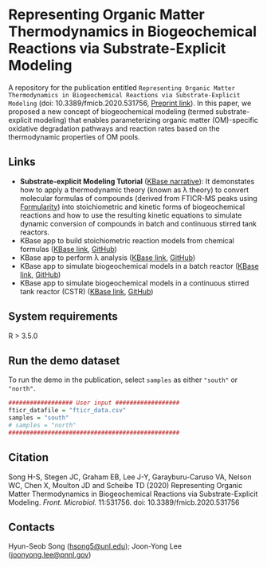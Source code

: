 # Representing Organic Matter Thermodynamics in Biogeochemical Reactions via Substrate-Explicit Modeling

A repository for the publication entitled ``Representing Organic Matter Thermodynamics in Biogeochemical Reactions via Substrate-Explicit Modeling`` (doi: 10.3389/fmicb.2020.531756, [Preprint link](https://www.biorxiv.org/content/10.1101/2020.02.27.968669v1)). In this paper, we proposed a new concept of biogeochemical modeling (termed substrate-explicit modeling) that enables parameterizing organic matter (OM)-specific oxidative degradation pathways and reaction rates based on the thermodynamic properties of OM pools.

## Links
* <b>Substrate-explicit Modeling Tutorial</b> ([KBase narrative](https://kbase.us/n/65526/69/)): It demonstates how to apply a thermodynamic theory (known as λ theory) to convert molecular formulas of compounds (derived from FTICR-MS peaks using [Formularity](https://omics.pnl.gov/software/formularity)) into stoichiometric and kinetic forms of biogeochemical reactions and how to use the resulting kinetic equations to simulate dynamic conversion of compounds in batch and continuous stirred tank reactors.
* KBase app to build stoichiometric reaction models from chemical formulas ([KBase link](https://narrative.kbase.us/#appcatalog/app/ThermoStoichWizard/run_ThermoStoichWizard/), [GitHub](https://github.com/coldfire79/ThermoStoichWizard))
* KBase app to perform λ analysis ([KBase link](https://narrative.kbase.us/#catalog/apps/ThermoStoichWizard/run_lambda_analysis/), [GitHub](https://github.com/coldfire79/ThermoStoichWizard))
* KBase app to simulate biogeochemical models in a batch reactor ([KBase link](https://narrative.kbase.us/#appcatalog/app/BatchBiogeochemicalReactionModel/run_BatchBiogeochemicalReactionModel/), [GitHub](https://github.com/coldfire79/BatchBiogeochemicalReactionModel))
* KBase app to simulate biogeochemical models in a continuous stirred tank reactor (CSTR) ([KBase link](https://narrative.kbase.us/#catalog/apps/BatchBiogeochemicalReactionModel/run_cstr/), [GitHub](https://github.com/coldfire79/BatchBiogeochemicalReactionModel))

## System requirements
R > 3.5.0

## Run the demo dataset
To run the demo in the publication, select `samples` as either `"south"` or `"north"`. 
```R
################## User input ##################
fticr_datafile = "fticr_data.csv"
samples = "south"
# samples = "north"
################################################
```

## Citation
Song H-S, Stegen JC, Graham EB, Lee J-Y, Garayburu-Caruso VA, Nelson WC, Chen X, Moulton JD and Scheibe TD (2020) Representing Organic Matter Thermodynamics in Biogeochemical Reactions via Substrate-Explicit Modeling. <i>Front. Microbiol.</i> 11:531756. doi: 10.3389/fmicb.2020.531756

## Contacts
Hyun-Seob Song (hsong5@unl.edu); Joon-Yong Lee (joonyong.lee@pnnl.gov)
